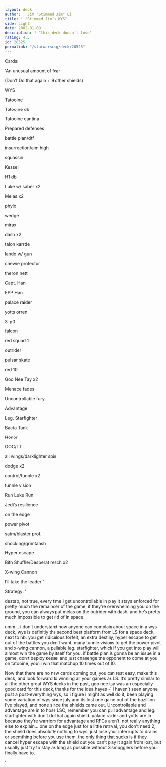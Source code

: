 ```yaml
---
layout: deck
author: ! Jim "Stimmed Jim" Li
title: ! "Stimmed Jim’s WYS"
side: Light
date: 2002-01-09
description: ! "this deck doesn’t lose"
rating: 4.5
id: 20525
permalink: "/starwarsccg/deck/20525"
---
```

Cards: 

'An unusual amount of fear

(Don’t Do that again + 9 other shields)

WYS

Tatooine

Tatooine db

Tatooine cantina

Prepared defenses

battle plan/dtf

insurrection/aim high

squassin


Kessel

H1 db


Luke w/ saber x2

Melas x2

phylo

wedge

mirax

dash x2

talon karrde

lando w/ gun

chewie protector

theron nett

Capt. Han

EPP Han

palace raider

yotts orren

3-p0


falcon

red squad 1

outrider

pulsar skate

red 10


Goo Nee Tay x2

Menace fades

Uncontrollable fury

Advantage

Leg. Starfighter

Bacta Tank

Honor


OOC/TT

all wings/darklighter spin

dodge x2

control/tunnle x2

tunnle vision

Run Luke Run

Jedi’s resilience

on the edge

power pivot

satm/blaster prof.

shocking/grimtaash

Hyper escape

Bith Shuffle/Desperat reach x2


X-wing Cannon

I’ll take the leader '

Strategy: '

destab, not true, every time i get uncontrollable in play it stays enforced for pretty much the remainder of the game, if they’re overwhelming you on the ground, you can always put melas on the outrider with dash, and he’s pretty much impossible to get rid of in space.


umm... i don’t understand how anyone can complain about space in a wys deck, wys is definitly the second best platform from LS for a space deck, next to hb.  you get ridiculous forfeit, an extra destiny, hyper escape to get out of the battles you don’t want, many tunnle visions to get the power pivot and x-wing cannon, a pullable leg. starfighter, which if you get into play will almost win the game by itself for you.  if battle plan is gonna be an issue in a game, don’t deploy kessel and just challenge the opponent to come at you on tatooine, you’ll win that matchup 10 times out of 10.



Now that there are no new cards coming out, you can rest easy, make this deck, and look forward to winning all your games as LS.  It’s pretty similar to all the other great WYS decks in the past, goo nee tay was an especially good card for this deck, thanks for the idea hayes -)  I haven’t seen anyone post a post-everything wys, so i figure i might as well do it, been playing some variation of wys since july and its lost one game out of the bazillion i’ve played, and none since the shields came out.  Uncontrollable and advantage are in to hose LSC, remember you can pull advantage and leg. starfighter with don’t do that again shield.  palace raider and yotts are in because they’re warriors for advantage and RFCs aren’t.  not really anything else to explain... one on the edge just for a little retrival, you don’t need 2, the shield does absolutly nothing to wys, just lose your interrupts to drains or soemthing before you use them.  the only thing that sucks is if they cancel hyper escape with the shield out you can’t play it again from lost, but usually just try to stay as long as possible without 3 smugglers before you finally have to. 


'
